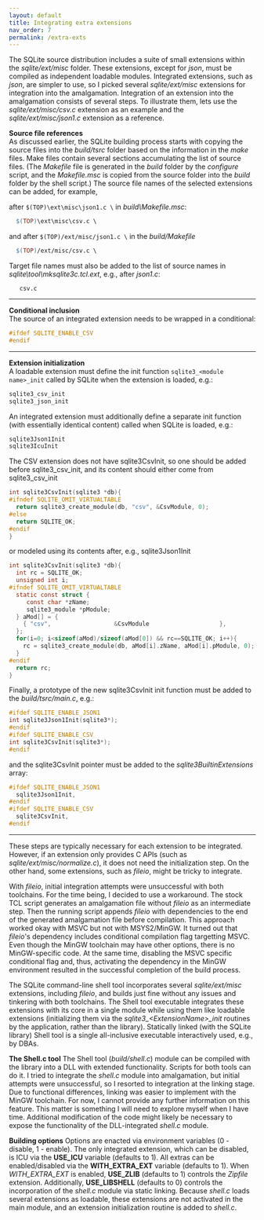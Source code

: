 ```yaml
---
layout: default
title: Integrating extra extensions
nav_order: 7
permalink: /extra-exts
---
```


The SQLite source distribution includes a suite of small extensions within the *sqlite/ext/misc* folder. These extensions, except for *json*, must be compiled as independent loadable modules. Integrated extensions, such as *json*, are simpler to use, so I picked several *sqlite/ext/misc* extensions for integration into the amalgamation. Integration of an extension into the amalgamation consists of several steps. To illustrate them, lets use the *sqlite/ext/misc/csv.c* extension as an example and the *sqlite/ext/misc/json1.c* extension as a reference.

**Source file references**  
As discussed earlier, the SQLite building process starts with copying the source files into the *build/tsrc* folder based on the information in the *make* files. Make files contain several sections accumulating the list of source files. (The *Makefile* file is generated in the *build* folder by the *configure* script, and the *Makefile.msc* is copied from the source folder into the *build* folder by the shell script.) The source file names of the selected extensions can be added, for example,

after `$(TOP)\ext\misc\json1.c \` in *build\Makefile.msc*:

```makefile
  $(TOP)\ext\misc\csv.c \
```

and after `$(TOP)/ext/misc/json1.c \` in the *build/Makefile*

```makefile
  $(TOP)/ext/misc/csv.c \
```

Target file names must also be added to the list of source names in *sqlite\tool\mksqlite3c.tcl.ext*, e.g., after *json1.c*:

```
   csv.c
```

--- 

**Conditional inclusion**  
The source of an integrated extension needs to be wrapped in a conditional:

```c
#ifdef SQLITE_ENABLE_CSV
#endif
```
 
---
 
**Extension initialization**  
A loadable extension must define the init function `sqlite3_<module name>_init` called by SQLite when the extension is loaded, e.g.:
 
```c
sqlite3_csv_init
sqlite3_json_init
```

An integrated extension must additionally define a separate init function (with essentially identical content) called when SQLite is loaded, e.g.:

```c
sqlite3Json1Init
sqlite3IcuInit
```

The CSV extension does not have sqlite3CsvInit, so one should be added before sqlite3_csv_init, and its content should either come from sqlite3_csv_init 

```c
int sqlite3CsvInit(sqlite3 *db){
#ifndef SQLITE_OMIT_VIRTUALTABLE	
  return sqlite3_create_module(db, "csv", &CsvModule, 0);
#else
  return SQLITE_OK;
#endif
}
```

or modeled using its contents after, e.g., sqlite3Json1Init

```c
int sqlite3CsvInit(sqlite3 *db){
  int rc = SQLITE_OK;
  unsigned int i;
#ifndef SQLITE_OMIT_VIRTUALTABLE
  static const struct {
     const char *zName;
     sqlite3_module *pModule;
  } aMod[] = {
    { "csv",                  &CsvModule                    },
  };
  for(i=0; i<sizeof(aMod)/sizeof(aMod[0]) && rc==SQLITE_OK; i++){
    rc = sqlite3_create_module(db, aMod[i].zName, aMod[i].pModule, 0);
  }
#endif
  return rc;
}
```

Finally, a prototype of the new sqlite3CsvInit init function must be added to the *build/tsrc/main.c*, e.g.:

```c
#ifdef SQLITE_ENABLE_JSON1
int sqlite3Json1Init(sqlite3*);
#endif
#ifdef SQLITE_ENABLE_CSV
int sqlite3CsvInit(sqlite3*);
#endif
```

and the sqlite3CsvInit pointer must be added to the *sqlite3BuiltinExtensions* array:

```c
#ifdef SQLITE_ENABLE_JSON1
  sqlite3Json1Init,
#endif
#ifdef SQLITE_ENABLE_CSV
  sqlite3CsvInit,
#endif
```
---

These steps are typically necessary for each extension to be integrated. However, if an extension only provides C APIs (such as *sqlite/ext/misc/normalize.c*), it does not need the initialization step. On the other hand, some extensions, such as *fileio*, might be tricky to integrate.

With *fileio*, initial integration attempts were unsuccessful with both toolchains. For the time being, I decided to use a workaround. The stock TCL script generates an amalgamation file without *fileio* as an intermediate step. Then the running script appends *fileio* with dependencies to the end of the generated amalgamation file before compilation. This approach worked okay with MSVC but not with MSYS2/MinGW. It turned out that *fileio*'s dependency includes conditional compilation flag targetting MSVC. Even though the MinGW toolchain may have other options, there is no MinGW-specific code. At the same time, disabling the MSVC specific conditional flag and, thus, activating the dependency in the MinGW environment resulted in the successful completion of the build process.

The SQLite command-line shell tool incorporates several *sqlite/ext/misc* extensions, including *fileio*, and builds just fine without any issues and tinkering with both toolchains. The Shell tool executable integrates these extensions with its core in a single module while using them like loadable extensions (initializing them via the *sqlite3_\<ExtensionName\>_init* routines by the application, rather than the library). Statically linked (with the SQLite library) Shell tool is a single all-inclusive executable interactively used, e.g., by DBAs.

**The Shell.c tool**
The Shell tool (*build/shell.c*) module can be compiled with the library into a DLL with extended  functionality. Scripts for both tools can do it. I tried to integrate the _shell.c_ module into amalgamation, but initial attempts were unsuccessful, so I resorted to integration at the linking stage. Due to functional differences, linking was easier to implement with the MinGW toolchain. For now, I cannot provide any further information on this feature. This matter is something I will need to explore myself when I have time. Additional modification of the code might likely be necessary to expose the functionality of the DLL-integrated *shell.c* module.

**Building options**
Options are enacted via environment variables (0 - disable, 1 - enable). The only integrated extension, which can be disabled, is ICU via the **USE_ICU** variable (defaults to 1). All extras can be enabled/disabled via the **WITH_EXTRA_EXT** variable (defaults to 1). When *WITH_EXTRA_EXT* is enabled, **USE_ZLIB** (defaults to 1) controls the *Zipfile* extension. Additionally, **USE_LIBSHELL** (defaults to 0) controls the incorporation of the *shell.c* module via static linking. Because *shell.c* loads several extensions as loadable, these extensions are not activated in the main module, and an extension initialization routine is added to *shell.c*.
